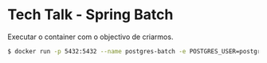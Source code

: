 # Tech Talk - Spring Batch

Executar o container com o objectivo de criarmos.

```sh
$ docker run -p 5432:5432 --name postgres-batch -e POSTGRES_USER=postgres -e POSTGRES_PASSWORD=postgres -e POSTGRES_DB=learning_spring_batch -d postgres:9.6.1
```
